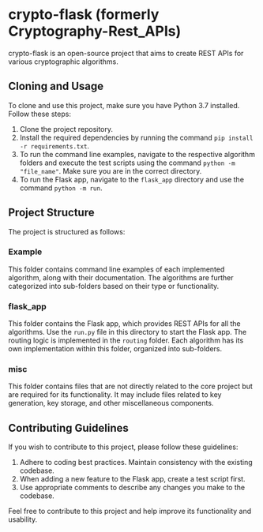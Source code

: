 # crypto-flask (formerly Cryptography-Rest_APIs)

crypto-flask is an open-source project that aims to create REST APIs for various cryptographic algorithms.

## Cloning and Usage

To clone and use this project, make sure you have Python 3.7 installed. Follow these steps:

1. Clone the project repository.
2. Install the required dependencies by running the command `pip install -r requirements.txt`.
3. To run the command line examples, navigate to the respective algorithm folders and execute the test scripts using the command `python -m "file_name"`. Make sure you are in the correct directory.
4. To run the Flask app, navigate to the `flask_app` directory and use the command `python -m run`.

## Project Structure

The project is structured as follows:

### Example

This folder contains command line examples of each implemented algorithm, along with their documentation. The algorithms are further categorized into sub-folders based on their type or functionality.

### flask_app

This folder contains the Flask app, which provides REST APIs for all the algorithms. Use the `run.py` file in this directory to start the Flask app. The routing logic is implemented in the `routing` folder. Each algorithm has its own implementation within this folder, organized into sub-folders.

### misc

This folder contains files that are not directly related to the core project but are required for its functionality. It may include files related to key generation, key storage, and other miscellaneous components.

## Contributing Guidelines

If you wish to contribute to this project, please follow these guidelines:

1. Adhere to coding best practices. Maintain consistency with the existing codebase.
2. When adding a new feature to the Flask app, create a test script first.
3. Use appropriate comments to describe any changes you make to the codebase.

Feel free to contribute to this project and help improve its functionality and usability.